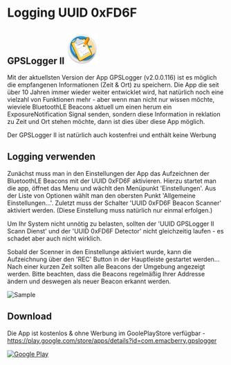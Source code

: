 # Logging UUID 0xFD6F

## GPSLogger II ![AppLogo](/misc/docs/gpsl-icon.png)
Mit der aktuellsten Version der App GPSLogger (v2.0.0.116) ist es möglich die empfangenen Informationen (Zeit & Ort) zu speichern. Die App die seit über 10 Jahren immer wieder weiter entwicklet wird, hat natürlich noch eine vielzahl von Funktionen mehr - aber wenn man nicht nur wissen möchte, wieviele BluetoothLE Beacons aktuell um einen herum ein ExposureNotification Signal senden, sondern diese Information in reklation zu Zeit und Ort stehen möchte, dann ist dies über diese App möglich.

Der GPSLogger II ist natürlich auch kostenfrei und enthält keine Werbung

## Logging verwenden
Zunächst muss man in den Einstellungen der App das Aufzeichnen der BluetoothLE Beacons mit der UUID 0xFD6F aktivieren. Hierzu startet man die app, öffnet das Menu und wächlt den Menüpunkt 'Einstellungen'. Aus der Liste von Optionen wählt man den obersten Punkt 'Allgemeine Einstellungen...'. Zuletzt muss der Schalter 'UUID 0xFD6F Beacon Scanner' aktiviert werden. (Diese Einstellung muss natürlich nur einmal erfolgen.)

Um Ihr System nicht unnötig zu belasten, sollten der 'UUID GPSLogger II Scann Dienst' und der 'UUID 0xFD6F Detector' nicht gleichzeitig laufen - es schadet aber auch nicht wirklich.

Sobald der Scenner in den Einstellunge aktiviert wurde, kann die Aufzeichnung über den 'REC' Button in der Hauptleiste gestartet werden... Nach einer kurzen Zeit sollten alle Beacons der Umgebung angezeigt werden. Bitte beachten, dass die Beacons regelmäßig Ihrer Addresse ändern und deswegen als neuer Beacon erkannt werden.

![Sample](/misc/docs/gpsl-uuid.png)

## Download
Die App ist kostenlos & ohne Werbung im GoolePlayStore verfügbar - https://play.google.com/store/apps/details?id=com.emacberry.gpslogger

[![Google Play](/misc/playstore/google-play-badge_de.png)](https://play.google.com/store/apps/details?id=com.emacberry.gpslogger)
